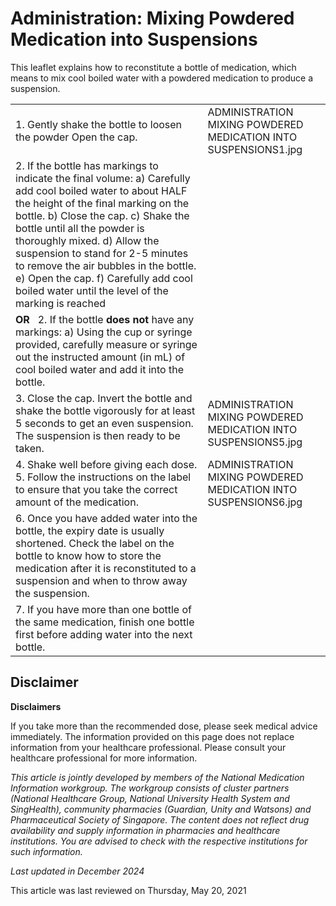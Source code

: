 # Administration: Mixing Powdered Medication into Suspensions

​This leaflet explains how to reconstitute a bottle of medication, which means to mix cool boiled water with a powdered medication to produce a suspension.

|  |  |
| --- | --- |
| 1. Gently shake the bottle to loosen the powder  Open the cap. | ADMINISTRATION MIXING POWDERED MEDICATION INTO SUSPENSIONS1.jpg |
| 2. If the bottle has markings to indicate the final volume:  a) Carefully add cool boiled water to about HALF the height of the final marking on the bottle.  b) Close the cap.  c) Shake the bottle until all the powder is thoroughly mixed.  d) Allow the suspension to stand for 2-5 minutes to remove the air bubbles in the bottle.  e) Open the cap.  f) Carefully add cool boiled water until the level of the marking is reached |  |
| **OR**  ​  2. If the bottle **does not** have any markings:  a) Using the cup or syringe provided, carefully measure or syringe out the instructed amount (in mL) of cool boiled water and add it into the bottle. |  |
| 3. Close the cap.  Invert the bottle and shake the bottle vigorously for at least 5 seconds to get an even suspension. The suspension is then ready to be taken. | ADMINISTRATION MIXING POWDERED MEDICATION INTO SUSPENSIONS5.jpg |
| 4. Shake well before giving each dose.  5. Follow the instructions on the label to ensure that you take the correct amount of the medication. | ADMINISTRATION MIXING POWDERED MEDICATION INTO SUSPENSIONS6.jpg |
| 6. Once you have added water into the bottle, the expiry date is usually shortened.  Check the label on the bottle to know how to store the medication after it is reconstituted to a suspension and when to throw away the suspension. | |
| ​7. If you have more than one bottle of the same medication, finish one bottle first before adding water into the next bottle. | |

Disclaimer
----------

**Disclaimers**

If you take more than the recommended dose, please seek medical advice immediately. The information provided on this page does not replace information from your healthcare professional. Please consult your healthcare professional for more information.

*This article is jointly developed by members of the National Medication Information workgroup. The workgroup consists of cluster partners (National Healthcare Group, National University Health System and SingHealth), community pharmacies (Guardian, Unity and Watsons) and Pharmaceutical Society of Singapore. The content does not reflect drug availability and supply information in pharmacies and healthcare institutions. You are advised to check with the respective institutions for such information.*

*Last updated in December 2024*

This article was last reviewed on
Thursday, May 20, 2021